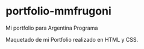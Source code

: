 # portfolio-mmfrugoni
Mi portfolio para Argentina Programa

Maquetado de mi Portfolio realizado en HTML y CSS.
